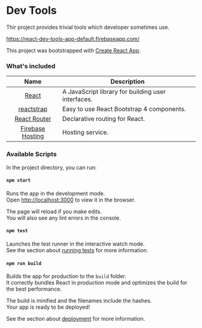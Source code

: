 # Dev Tools

Thir project provides trivial tools which developer sometimes use.

https://react-dev-tools-app-default.firebaseapp.com/

This project was bootstrapped with [Create React App](https://github.com/facebook/create-react-app).

### What's included
| Name             | Description   |
| :-------------:|--------------|
| [React](https://reactjs.org/) |  A JavaScript library for building user interfaces. |
| [reactstrap](https://reactstrap.github.io/) | Easy to use React Bootstrap 4 components. |
| [React Router](https://github.com/ReactTraining/react-router) | Declarative routing for React.  |
| [Firebase Hosting](https://firebase.google.com/docs/hosting/) | Hosting service. | 

### Available Scripts

In the project directory, you can run:

#### `npm start`

Runs the app in the development mode.<br>
Open [http://localhost:3000](http://localhost:3000) to view it in the browser.

The page will reload if you make edits.<br>
You will also see any lint errors in the console.

#### `npm test`

Launches the test runner in the interactive watch mode.<br>
See the section about [running tests](https://facebook.github.io/create-react-app/docs/running-tests) for more information.

#### `npm run build`

Builds the app for production to the `build` folder.<br>
It correctly bundles React in production mode and optimizes the build for the best performance.

The build is minified and the filenames include the hashes.<br>
Your app is ready to be deployed!

See the section about [deployment](https://facebook.github.io/create-react-app/docs/deployment) for more information.
